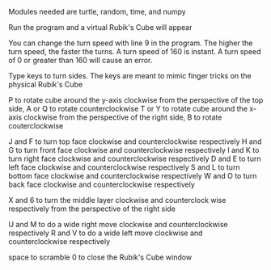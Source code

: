 Modules needed are turtle, random, time, and numpy

Run the program and a virtual Rubik's Cube will appear

You can change the turn speed with line 9 in the program. The higher the turn speed, the faster the turns. A turn speed of 160 is instant. A turn speed of 0 or greater than 160 will cause an error.

Type keys to turn sides. The keys are meant to mimic finger tricks on the physical Rubik's Cube

P to rotate cube around the y-axis clockwise from the perspective of the top side, A or Q to rotate counterclockwise
T or Y to rotate cube around the x-axis clockwise from the perspective of the right side, B to rotate couterclockwise

J and F to turn top face clockwise and counterclockwise respectively
H and G to turn front face clockwise and counterclockwise respectively
I and K to turn right face clockwise and counterclockwise respectively
D and E to turn left face clockwise and counterclockwise respectively
S and L to turn bottom face clockwise and counterclockwise respectively
W and O to turn back face clockwise and counterclockwise respectively

X and 6 to turn the middle layer clockwise and counterclock wise respectively from the perspective of the right side

U and M to do a wide right move clockwise and counterclockwise respectively
R and V to do a wide left move clockwise and counterclockwise respectively

space to scramble
0 to close the Rubik's Cube window
